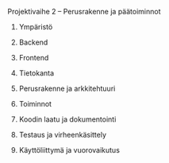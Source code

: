 Projektivaihe 2 – Perusrakenne ja päätoiminnot


1. Ympäristö


2. Backend


3. Frontend


4. Tietokanta


5. Perusrakenne ja arkkitehtuuri


6. Toiminnot


7. Koodin laatu ja dokumentointi


8. Testaus ja virheenkäsittely


9. Käyttöliittymä ja vuorovaikutus
